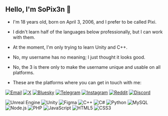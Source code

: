 ## Hello, I'm **SoPix3n** 👋

- I'm 18 years old, born on April 3, 2006, and I prefer to be called Pixi.
- I didn't learn half of the languages below professionally, but I can work with them.
- At the moment, I'm only trying to learn Unity and C++.
  
- No, my username has no meaning; I just thought it looks good.
- No, the 3 is there only to make the username unique and usable on all platforms.
- These are the platforms where you can get in touch with me:
  
[![Email](https://img.shields.io/badge/Email-0072C6?style=flat&logo=gmail&logoColor=white)](mailto:sopix3n@gmail.com)
[![X](https://img.shields.io/badge/X-1D1D1F?style=flat&logo=x&logoColor=white)](https://x.com/sopix3n)
[![Bluesky](https://img.shields.io/badge/Bluesky-2E5D7A?style=flat&logo=bluesky&logoColor=white)](https://bsky.app/profile/sopix3n)
[![Telegram](https://img.shields.io/badge/Telegram-0088CC?style=flat&logo=telegram&logoColor=white)](https://t.me/sopix3n)
[![Instagram](https://img.shields.io/badge/Instagram-E4405F?style=flat&logo=instagram&logoColor=white)](https://www.instagram.com/sopix3n)
[![Reddit](https://img.shields.io/badge/Reddit-FF4500?style=flat&logo=reddit&logoColor=white)](https://www.reddit.com/user/sopix3n)
[![Discord](https://img.shields.io/badge/Discord-7289DA?style=flat&logo=discord&logoColor=white)](https://discord.com/users/1322627717304156160)
<!-- [![Steam](https://img.shields.io/badge/Steam-000000?style=flat&logo=steam&logoColor=white)](https://steamcommunity.com/id/sopix3n) -->

![Unreal Engine](https://img.shields.io/badge/Unreal_Engine-0E1128?style=flat&logo=unrealengine&logoColor=white) ![Unity](https://img.shields.io/badge/Unity-000000?style=flat&logo=unity&logoColor=white) ![Figma](https://img.shields.io/badge/Figma-000000?style=flat&logo=figma&logoColor=white) ![C++](https://img.shields.io/badge/C%2B%2B-00599C?style=flat&logo=c%2B%2B&logoColor=white) ![C#](https://img.shields.io/badge/C%23-239120?style=flat&logo=c-sharp&logoColor=white) ![Python](https://img.shields.io/badge/Python-3776AB?style=flat&logo=python&logoColor=white) ![MySQL](https://img.shields.io/badge/MySQL-00618A?style=flat&logo=mysql&logoColor=white) ![Node.js](https://img.shields.io/badge/Node.js-339933?style=flat&logo=node.js&logoColor=white) ![PHP](https://img.shields.io/badge/PHP-777BB4?style=flat&logo=php&logoColor=white) ![JavaScript](https://img.shields.io/badge/JavaScript-F7DF1E?style=flat&logo=javascript&logoColor=black) ![HTML5](https://img.shields.io/badge/HTML5-E34F26?style=flat&logo=html5&logoColor=white) ![CSS3](https://img.shields.io/badge/CSS3-1572B6?style=flat&logo=css3&logoColor=white)
